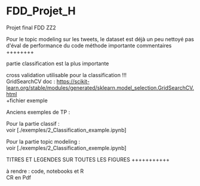 # FDD_Projet_H
Projet final FDD ZZ2


Pour le topic modeling sur les tweets, le dataset est déjà un peu nettoyé
pas d'éval de performance du code
méthode importante commentaires ++++++++

partie classification est la plus importante  


cross validation utilisable pour la classification !!!  
GridSearchCV doc : https://scikit-learn.org/stable/modules/generated/sklearn.model_selection.GridSearchCV.html  
+fichier exemple  

Anciens exemples de TP :  

Pour la partie classif :  
voir [./exemples/2_Classification_example.ipynb]  
  
Pour la partie topic modeling :  
voir [./exemples/2_Classification_exemple.ipynb]  


TITRES ET LEGENDES SUR TOUTES LES FIGURES +++++++++++

à rendre :
code, notebooks et R  
CR en Pdf